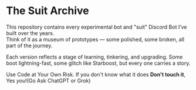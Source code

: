 # The Suit Archive

This repository contains every experimental bot and "suit" Discord Bot I’ve built over the years.  
Think of it as a museum of prototypes — some polished, some broken, all part of the journey.  

Each version reflects a stage of learning, tinkering, and upgrading. Some boot lightning-fast, some glitch like Starboost, but every one carries a story.  

Use Code at Your Own Risk. If you don't know what it does **Don't touch it**, Yes *you*!(Go Ask ChatGPT or Grok)
